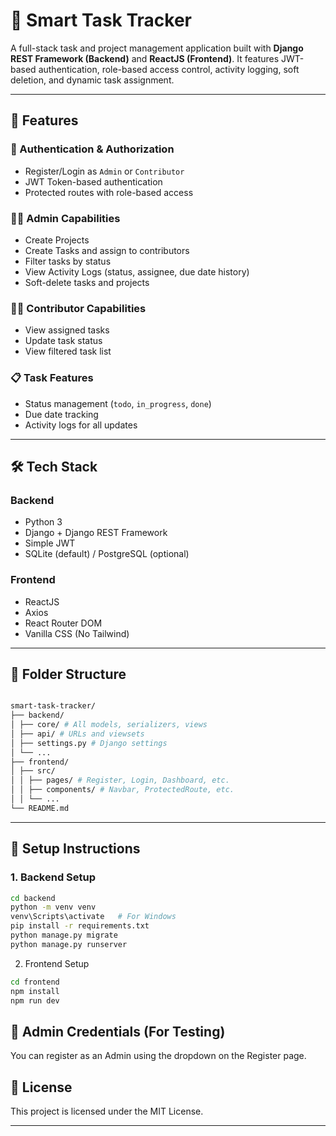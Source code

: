 # 🧠 Smart Task Tracker

A full-stack task and project management application built with **Django REST Framework (Backend)** and **ReactJS (Frontend)**. It features JWT-based authentication, role-based access control, activity logging, soft deletion, and dynamic task assignment.

---

## 🚀 Features

### 🔐 Authentication & Authorization
- Register/Login as `Admin` or `Contributor`
- JWT Token-based authentication
- Protected routes with role-based access

### 🧑‍💼 Admin Capabilities
- Create Projects
- Create Tasks and assign to contributors
- Filter tasks by status
- View Activity Logs (status, assignee, due date history)
- Soft-delete tasks and projects

### 👩‍💻 Contributor Capabilities
- View assigned tasks
- Update task status
- View filtered task list

### 📋 Task Features
- Status management (`todo`, `in_progress`, `done`)
- Due date tracking
- Activity logs for all updates

---

## 🛠️ Tech Stack

### Backend
- Python 3
- Django + Django REST Framework
- Simple JWT
- SQLite (default) / PostgreSQL (optional)

### Frontend
- ReactJS
- Axios
- React Router DOM
- Vanilla CSS (No Tailwind)

---

## 📂 Folder Structure
```bash

smart-task-tracker/
├── backend/
│ ├── core/ # All models, serializers, views
│ ├── api/ # URLs and viewsets
│ ├── settings.py # Django settings
│ └── ...
├── frontend/
│ ├── src/
│ │ ├── pages/ # Register, Login, Dashboard, etc.
│ │ ├── components/ # Navbar, ProtectedRoute, etc.
│ │ └── ...
└── README.md
```
---

## 🔧 Setup Instructions

### 1. Backend Setup

```bash
cd backend
python -m venv venv
venv\Scripts\activate   # For Windows
pip install -r requirements.txt
python manage.py migrate
python manage.py runserver
```
2. Frontend Setup
```bash
cd frontend
npm install
npm run dev
```
## 🔑 Admin Credentials (For Testing)
You can register as an Admin using the dropdown on the Register page.

## 📃 License
This project is licensed under the MIT License.

---









